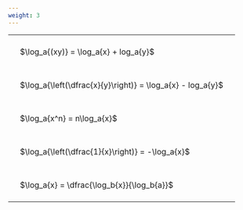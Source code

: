 ```yaml
---
weight: 3
---
```


<style type="text/css">
#T_1b5c3 th.col_heading {
  text-align: left;
  font-size: 1em;
}
#T_1b5c3 td {
  text-align: left;
  font-size: 1em;
  padding: 1.5em;
}
</style>
<table id="T_1b5c3">
  <thead>
  </thead>
  <tbody>
    <tr>
      <td id="T_1b5c3_row0_col0" class="data row0 col0" >$\log_a{(xy)} = \log_a{x} + log_a{y}$</td>
    </tr>
    <tr>
      <td id="T_1b5c3_row1_col0" class="data row1 col0" >$\log_a{\left(\dfrac{x}{y}\right)} = \log_a{x} - log_a{y}$</td>
    </tr>
    <tr>
      <td id="T_1b5c3_row2_col0" class="data row2 col0" >$\log_a{x^n} = n\log_a{x}$</td>
    </tr>
    <tr>
      <td id="T_1b5c3_row3_col0" class="data row3 col0" >$\log_a{\left(\dfrac{1}{x}\right)} = -\log_a{x}$</td>
    </tr>
    <tr>
      <td id="T_1b5c3_row4_col0" class="data row4 col0" >$\log_a{x} = \dfrac{\log_b{x}}{\log_b{a}}$</td>
    </tr>
  </tbody>
</table>
